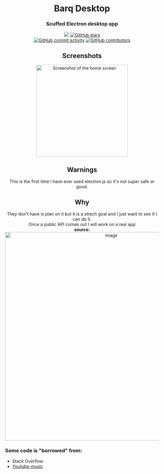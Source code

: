 <div align="center">
<h1>Barq Desktop</h1>
  <h3>Scuffed Electron desktop app</h3>
  <a href="https://github.com/Cool-showTTV/Barq-desktop/blob/main/LICENSE"><img src="https://img.shields.io/github/license/Cool-showTTV/Barq-desktop?style=for-the-badge"></a>
  <a href="https://github.com/Cool-showTTV/Barq-desktop/stargazers"><img alt="GitHub stars" src="https://img.shields.io/github/stars/Cool-showTTV/Barq-desktop?style=for-the-badge&"></a><br>
  <a href="#"><img alt="GitHub commit activity" src="https://img.shields.io/github/commit-activity/m/Cool-showttv/barq-desktop?style=for-the-badge"></a>
  <a href="#"><img alt="GitHub contributors" src="https://img.shields.io/github/contributors/cool-showttv/barq-desktop?style=for-the-badge"></a>
</div>

<div align="center">
  <h2>Screenshots</h2>
  <img width="300" alt="Screenshot of the home screen" title="Screenshot of the home screen with blured images" src="https://user-images.githubusercontent.com/22648256/168457391-6e3b0d46-df1b-414f-8ecd-40a960361a3e.png">
</div> 

<div align="center">
  <h2>Warnings</h2>
  This is the first time I have ever used electron.js so it's not <i>super</i> safe or good.
</div>

<div align="center">
  <h2>Why</h2>
  They don't have is plan on it but it is a strech goal and I just want to see if I can do it.<br>
  Once a public API comes out I will work on a real app<br>
  <b>source:</b> <br>
  <a href="https://feedback.barq.social/feedback/16312"><img width="680" alt="image" src="https://user-images.githubusercontent.com/22648256/168452719-bd1e45e4-1cf4-460d-903e-76ae29496209.png"></a>
</div>

<h3>Some code is "borrowed" from:</h3>
<ul>
 <li> Stack Overflow </li>
 <li> <a href="https://github.com/th-ch/youtube-music/">Youtube-music</a> </li>
</ul>
